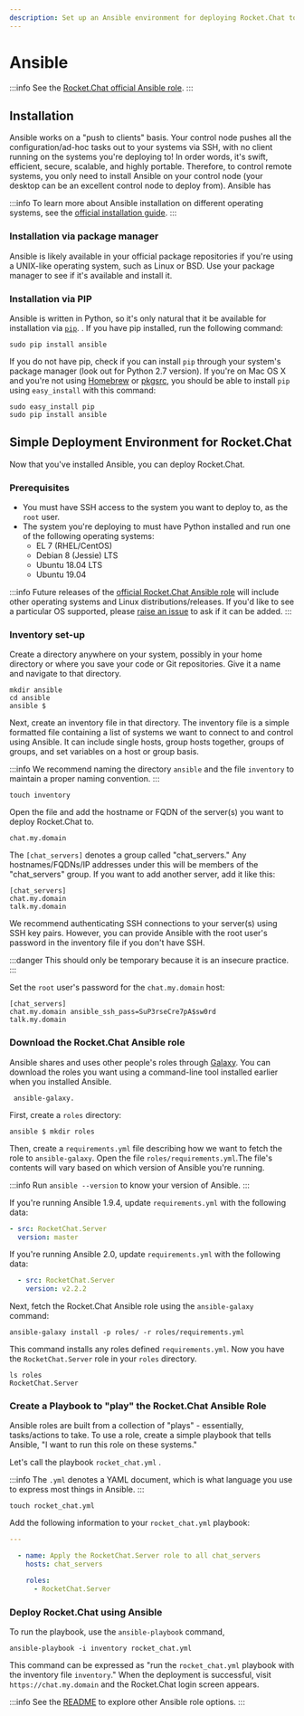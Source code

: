 ```yaml
---
description: Set up an Ansible environment for deploying Rocket.Chat to multiple servers.
---
```


# Ansible

:::info
See the [Rocket.Chat official Ansible role](https://galaxy.ansible.com/RocketChat/Server#readme).
:::

## Installation

Ansible works on a "push to clients" basis. Your control node pushes all the configuration/ad-hoc tasks out to your systems via SSH, with no client running on the systems you're deploying to! In order words, it's swift, efficient, secure, scalable, and highly portable. Therefore, to control remote systems, you only need to install Ansible on your control node (your desktop can be an excellent control node to deploy from). Ansible has&#x20;

:::info
To learn more about Ansible installation on different operating systems, see the [official installation guide](https://docs.ansible.com/ansible/latest/installation\_guide/index.html).
:::

### Installation via package manager

Ansible is likely available in your official package repositories if you're using a UNIX-like operating system, such as Linux or BSD. Use your package manager to see if it's available and install it.

### Installation via PIP

Ansible is written in Python, so it's only natural that it be available for installation via [`pip`](https://pypi.python.org/pypi). . If you have pip installed, run the following command:

&#x20;`sudo pip install ansible`

If you do not have pip, check  if you can install `pip` through your system's package manager (look out for Python 2.7 version). If you're on Mac OS X and you're not using [Homebrew](http://brew.sh) or [pkgsrc](https://github.com/cmacrae/saveosx), you should be able to install `pip` using `easy_install` with this command:

```
sudo easy_install pip 
sudo pip install ansible
```

## Simple Deployment Environment for Rocket.Chat

Now that you've installed Ansible, you can deploy Rocket.Chat.

### Prerequisites

* You must have SSH access to the system you want to deploy to, as the `root` user.
* The system you're deploying to must have Python installed and run one of the following operating systems:
  * EL 7 (RHEL/CentOS)
  * Debian 8 (Jessie) LTS
  * Ubuntu 18.04 LTS
  * Ubuntu 19.04

:::info
Future releases of the [official Rocket.Chat Ansible role](https://galaxy.ansible.com/RocketChat/Server/#readme) will include other operating systems and Linux distributions/releases. If you'd like to see a particular OS supported, please [raise an issue](https://github.com/RocketChat/Rocket.Chat.Ansible/issues) to ask if it can be added.
:::

### Inventory set-up

Create a directory anywhere on your system, possibly in your home directory or where you save your code or Git repositories. Give it a name and navigate to that directory.

```
mkdir ansible
cd ansible
ansible $
```

Next, create an inventory file in that directory. The inventory file is a simple formatted file containing a list of systems we want to connect to and control using Ansible. It can include single hosts, group hosts together, groups of groups, and set variables on a host or group basis.&#x20;

:::info
&#x20;We recommend naming the directory `ansible` and the file `inventory` to maintain a proper naming convention.
:::

```
touch inventory
```

Open the file and add the hostname or FQDN of the server(s) you want to deploy Rocket.Chat to.

```
chat.my.domain
```

The `[chat_servers]` denotes a group called "chat\_servers." Any hostnames/FQDNs/IP addresses under this will be members of the "chat\_servers" group. If you want to add another server, add it like this:

```
[chat_servers]
chat.my.domain
talk.my.domain
```

We recommend authenticating SSH connections to your server(s) using SSH key pairs. However, you can provide Ansible with the root user's password in the inventory file if you don't have SSH.&#x20;

:::danger
This should only be temporary because it is an insecure practice.
:::

Set the `root` user's password for the `chat.my.domain` host:

```
[chat_servers]
chat.my.domain ansible_ssh_pass=SuP3rseCre7pA$sw0rd
talk.my.domain
```

### Download the Rocket.Chat Ansible role

Ansible shares and uses other people's roles through [Galaxy](http://galaxy.ansible.com). You can download the roles you want using a command-line tool installed earlier when you installed Ansible.

```
 ansible-galaxy.
```

First, create a `roles` directory:

```
ansible $ mkdir roles
```

Then, create a `requirements.yml` file describing how we want to fetch the role to `ansible-galaxy`. Open the file `roles/requirements.yml`.The file's contents will vary based on which version of Ansible you're running.

:::info
Run `ansible --version` to know your version of Ansible.
:::

If you're running Ansible 1.9.4,  update `requirements.yml` with the following data:

```yaml
- src: RocketChat.Server
  version: master
```

If you're running Ansible 2.0, update  `requirements.yml` with the following data:

```yaml
  - src: RocketChat.Server
    version: v2.2.2
```

Next, fetch the Rocket.Chat Ansible role using the `ansible-galaxy` command:

```
ansible-galaxy install -p roles/ -r roles/requirements.yml
```

This command installs any roles defined `requirements.yml`. Now you have the `RocketChat.Server` role in your `roles` directory.

```
ls roles
RocketChat.Server
```

### Create a Playbook to "play" the Rocket.Chat Ansible Role

Ansible roles are built from a collection of "plays" - essentially, tasks/actions to take. To use a role, create a simple playbook that tells Ansible, "I want to run this role on these systems."

Let's call the playbook `rocket_chat.yml` .

:::info
The `.yml` denotes a YAML document, which is what language you use to express most things in Ansible.
:::

```
touch rocket_chat.yml
```

&#x20;Add the following information  to your `rocket_chat.yml` playbook:

```yaml
---

  - name: Apply the RocketChat.Server role to all chat_servers
    hosts: chat_servers

    roles:
      - RocketChat.Server
```

### Deploy Rocket.Chat using Ansible

To run the playbook, use the `ansible-playbook` command,&#x20;

```
ansible-playbook -i inventory rocket_chat.yml
```

This command can be expressed as "run the `rocket_chat.yml` playbook with the inventory file `inventory`." When the deployment is successful, visit  `https://chat.my.domain` and the Rocket.Chat login screen appears.

:::info
See the [README](https://github.com/RocketChat/Rocket.Chat.Ansible/blob/master/README.md) to explore other Ansible role options.
:::
